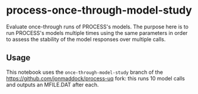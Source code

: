 # process-once-through-model-study
Evaluate once-through runs of PROCESS's models. The purpose here is to run PROCESS's models multiple times using the same parameters in order to assess the stability of the model responses over multiple calls.

## Usage
This notebook uses the `once-through-model-study` branch of the https://github.com/jonmaddock/process-uq fork: this runs 10 model calls and outputs an MFILE.DAT after each.
